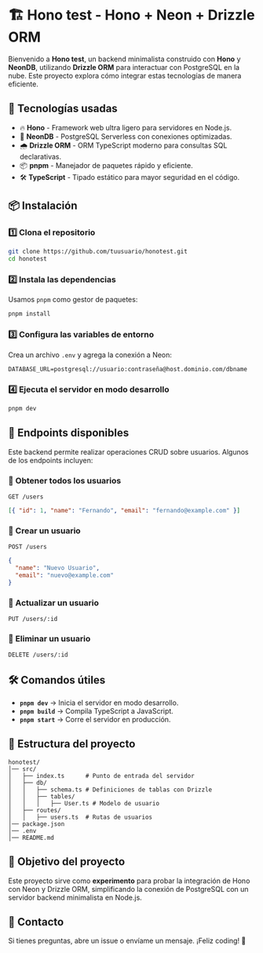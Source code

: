 # 🏗️ **Hono test** - Hono + Neon + Drizzle ORM

Bienvenido a **Hono test**, un backend minimalista construido con **Hono** y **NeonDB**, utilizando **Drizzle ORM** para interactuar con PostgreSQL en la nube. Este proyecto explora cómo integrar estas tecnologías de manera eficiente.

## 🚀 **Tecnologías usadas**

- 🔥 **Hono** - Framework web ultra ligero para servidores en Node.js.
- 🐘 **NeonDB** - PostgreSQL Serverless con conexiones optimizadas.
- 🌧️ **Drizzle ORM** - ORM TypeScript moderno para consultas SQL declarativas.
- 📦 **pnpm** - Manejador de paquetes rápido y eficiente.
- 🛠️ **TypeScript** - Tipado estático para mayor seguridad en el código.

## 📦 **Instalación**

### **1️⃣ Clona el repositorio**

```sh
git clone https://github.com/tuusuario/honotest.git
cd honotest
```

### **2️⃣ Instala las dependencias**

Usamos `pnpm` como gestor de paquetes:

```sh
pnpm install
```

### **3️⃣ Configura las variables de entorno**

Crea un archivo `.env` y agrega la conexión a Neon:

```env
DATABASE_URL=postgresql://usuario:contraseña@host.dominio.com/dbname
```

### **4️⃣ Ejecuta el servidor en modo desarrollo**

```sh
pnpm dev
```

## 🎯 **Endpoints disponibles**

Este backend permite realizar operaciones CRUD sobre usuarios. Algunos de los endpoints incluyen:

### **📌 Obtener todos los usuarios**

```http
GET /users
```

```json
[{ "id": 1, "name": "Fernando", "email": "fernando@example.com" }]
```

### **📌 Crear un usuario**

```http
POST /users
```

```json
{
  "name": "Nuevo Usuario",
  "email": "nuevo@example.com"
}
```

### **📌 Actualizar un usuario**

```http
PUT /users/:id
```

### **📌 Eliminar un usuario**

```http
DELETE /users/:id
```

## 🛠️ **Comandos útiles**

- **`pnpm dev`** → Inicia el servidor en modo desarrollo.
- **`pnpm build`** → Compila TypeScript a JavaScript.
- **`pnpm start`** → Corre el servidor en producción.

## 📜 **Estructura del proyecto**

```
honotest/
│── src/
│   ├── index.ts      # Punto de entrada del servidor
│   ├── db/
│   │   ├── schema.ts # Definiciones de tablas con Drizzle
│   │   ├── tables/
│   │   │   ├── User.ts # Modelo de usuario
│   ├── routes/
│   │   ├── users.ts  # Rutas de usuarios
│── package.json
│── .env
│── README.md
```

## 🎯 **Objetivo del proyecto**

Este proyecto sirve como **experimento** para probar la integración de Hono con Neon y Drizzle ORM, simplificando la conexión de PostgreSQL con un servidor backend minimalista en Node.js.

## 📩 **Contacto**

Si tienes preguntas, abre un issue o envíame un mensaje. ¡Feliz coding! 🚀

